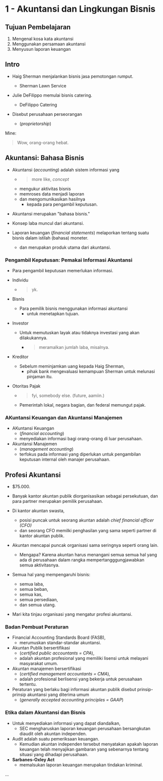 # 1 - Akuntansi dan Lingkungan Bisnis

## Tujuan Pembelajaran

1. Mengenal kosa kata akuntansi
2. Menggunakan persamaan akuntansi
3. Menyusun laporan keuangan

## Intro

- Haig Sherman menjalankan bisnis jasa pemotongan rumput.
  - Sherman Lawn Service
- Julie DeFilippo memulai bisnis catering.
  - DeFilippo Catering

- Disebut perusahaan perseorangan
  - (_proprietorship_)

Mine:
> Wow, orang-orang hebat.

## Akuntansi: Bahasa Bisnis

- Akuntansi (_accounting_) adalah sistem informasi yang
  - > more like, _concept_
  - mengukur aktivitas bisnis
  - memroses data menjadi laporan
  - dan mengomunikasikan hasilnya
    - kepada para pengambil keputusan.

- Akuntansi merupakan "bahasa bisnis."
- Konsep laba muncul dari akuntansi.
- Laporan keuangan (_financial statements_) melaporkan tentang suatu bisnis dalam istilah (bahasa) moneter.
  - dan merupakan produk utama dari akuntansi.

### Pengambil Keputusan: Pemakai Informasi Akuntansi

- Para pengambil keputusan memerlukan informasi.

- Individu
  - > yk.
- Bisnis
  - Para pemilik bisnis menggunakan informasi akuntansi
    - untuk menetapkan tujuan.
- Investor
  - Untuk memutuskan layak atau tidaknya investasi yang akan dilakukannya.
    - > meramalkan jumlah laba, misalnya.
- Kreditor
  - Sebelum meminjamkan uang kepada Haig Sherman,
    - pihak bank mengevaluasi kemampuan Sherman untuk melunasi pinjaman itu.
- Otoritas Pajak
  - > fyi, somebody else. (future, aamiin.)
  - Pemerintah lokal, negara bagian, dan federal memungut pajak.

### AKuntansi Keuangan dan Akuntansi Manajemen

- AKuntansi Keuangan
  - (_financial accounting_)
  - menyediakan informasi bagi orang-orang di luar perusahaan.
- Akuntansi Manajemen
  - (_management accounting_)
  - terfokus pada informasi yang diperlukan untuk pengambilan keputusan internal oleh manajer perusahaan.

## Profesi Akuntansi

- $75.000.
- Banyak kantor akuntan publik diorganisasikan sebagai persekutuan, dan para partner merupakan pemilik perusahaan.
- Di kantor akuntan swasta,
  - posisi puncak untuk seorang akuntan adalah _chief financial officer (CFO)_
  - dan seorang CFO memilki penghasilan yang sama seperti partner di kantor akuntan publik.

- Akuntan mencapai puncak organisasi sama seringnya seperti orang lain.
  - Mengapa? Karena akuntan harus menangani semua semua hal yang ada di perusahaan dalam rangka mempertangggungjawabkan semua aktivitasnya.
- Semua hal yang mempengaruhi bisnis:
  - semua laba,
  - semua beban,
  - semua kas,
  - semua persediaan,
  - dan semua utang.
- Mari kita tinjau organisasi yang mengatur profesi akuntansi.

### Badan Pembuat Peraturan

- Financial Accounting Standards Board (FASB),
  - merumuskan standar-standar akuntansi.
- Akuntan Publik bersertifikasi
  - (_certified public accountants = CPA_),
  - adalah akuntan profesional yang memiliki lisensi untuk melayani masyarakat umum.
- Akuntan manajemen bersertifikasi
  - (_certified management accountants = CMA_),
  - adalah profesional berlisensi yang bekerja untuk perusahaan tertentu.
- Peraturan yang berlaku bagi informasi akuntan publik disebut prinsip-prinsip akuntansi yang diterima umum
  - (_generally accepted accounting principles = GAAP_)

### Etika dalam Akuntansi dan Bisnis

- Untuk menyediakan informasi yang dapat diandalkan,
  - SEC mengharuskan laporan keuangan perusahaan bersangkutan diaudit oleh akuntan independen.
- Audit adalah suatu pemeriksaan keuangan.
  - Kemudian akuntan independen tersebut menyatakan apakah laporan keuangan telah menyajikan gambaran yang sebenarnya tentang situasi yang dihadapi perusahaan.
- **Sarbanes-Oxley Act**
  - memalsukan laporan keuangan merupakan tindakan kriminal.

...
